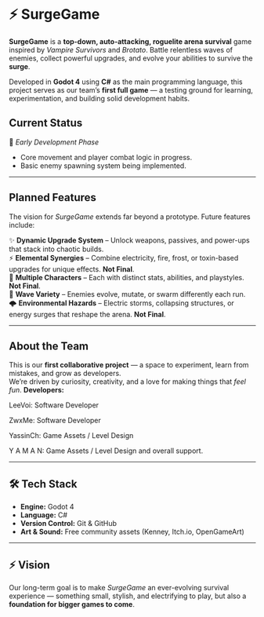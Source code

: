 # ⚡ **SurgeGame**

**SurgeGame** is a **top-down, auto-attacking, roguelite arena survival** game inspired by *Vampire Survivors* and *Brotato*.
Battle relentless waves of enemies, collect powerful upgrades, and evolve your abilities to survive the **surge**.

Developed in **Godot 4** using **C#** as the main programming language, this project serves as our team’s **first full game** — a testing ground for learning, experimentation, and building solid development habits.

## **Current Status**
🧩 *Early Development Phase*
- Core movement and player combat logic in progress.
- Basic enemy spawning system being implemented.

---

## **Planned Features**
The vision for *SurgeGame* extends far beyond a prototype. Future features include:

✨ **Dynamic Upgrade System** – Unlock weapons, passives, and power-ups that stack into chaotic builds.  
⚡ **Elemental Synergies** – Combine electricity, fire, frost, or toxin-based upgrades for unique effects.  **Not Final**.  
🧍 **Multiple Characters** – Each with distinct stats, abilities, and playstyles.  **Not Final**.  
👾 **Wave Variety** – Enemies evolve, mutate, or swarm differently each run.  
🌩️ **Environmental Hazards** – Electric storms, collapsing structures, or energy surges that reshape the arena.  **Not Final**.  

---

## **About the Team**
This is our **first collaborative project** — a space to experiment, learn from mistakes, and grow as developers.  
We’re driven by curiosity, creativity, and a love for making things that *feel fun*.
**Developers:**

LeeVoi: Software Developer

ZwxMe: Software Developer

YassinCh: Game Assets / Level Design

Y A M A N: Game Assets / Level Design and overall support.

---

## 🛠️ **Tech Stack**
- **Engine:** Godot 4
- **Language:** C#
- **Version Control:** Git & GitHub
- **Art & Sound:** Free community assets (Kenney, Itch.io, OpenGameArt)

---

## ⚡ **Vision**
Our long-term goal is to make *SurgeGame* an ever-evolving survival experience — something small, stylish, and electrifying to play, but also a **foundation for bigger games to come**.

